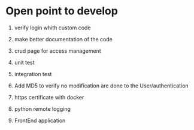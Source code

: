 ﻿# Open point to develop

1. verify login whith custom code

2. make better documentation of the code

3. crud page for access management

4. unit test

5. integration test

6. Add MD5 to verify no modification are done to the User/authentication

7. https certificate with docker

8. python remote logging

9. FrontEnd application